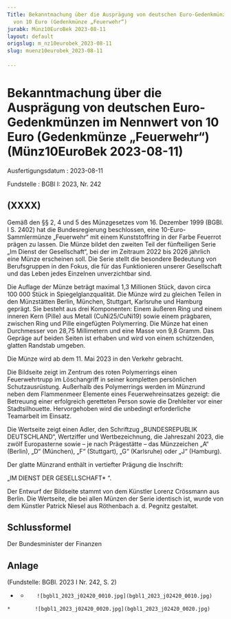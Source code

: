 ```yaml
---
Title: Bekanntmachung über die Ausprägung von deutschen Euro-Gedenkmünzen im Nennwert
  von 10 Euro (Gedenkmünze „Feuerwehr“)
jurabk: Münz10EuroBek 2023-08-11
layout: default
origslug: m_nz10eurobek_2023-08-11
slug: muenz10eurobek_2023-08-11

---
```


# Bekanntmachung über die Ausprägung von deutschen Euro-Gedenkmünzen im Nennwert von 10 Euro (Gedenkmünze „Feuerwehr“) (Münz10EuroBek 2023-08-11)

Ausfertigungsdatum
:   2023-08-11

Fundstelle
:   BGBl I: 2023, Nr. 242


## (XXXX)

Gemäß den §§ 2, 4 und 5 des Münzgesetzes vom 16. Dezember 1999 (BGBl.
I S. 2402) hat die Bundesregierung beschlossen, eine 10-Euro-
Sammlermünze „Feuerwehr“ mit einem Kunststoffring in der Farbe
Feuerrot prägen zu lassen. Die Münze bildet den zweiten Teil der
fünfteiligen Serie „Im Dienst der Gesellschaft“, bei der im Zeitraum
2022 bis 2026 jährlich eine Münze erscheinen soll. Die Serie stellt
die besondere Bedeutung von Berufsgruppen in den Fokus, die für das
Funktionieren unserer Gesellschaft und das Leben jedes Einzelnen
unverzichtbar sind.

Die Auflage der Münze beträgt maximal 1,3 Millionen Stück, davon circa
100 000 Stück in Spiegelglanzqualität. Die Münze wird zu gleichen
Teilen in den Münzstätten Berlin, München, Stuttgart, Karlsruhe und
Hamburg geprägt. Sie besteht aus drei Komponenten: Einem äußeren Ring
und einem inneren Kern (Pille) aus Metall
(CuNi25/CuNi19)              sowie einem prägbaren, zwischen Ring und
Pille eingefügten Polymerring. Die Münze hat einen Durchmesser von
28,75 Millimetern und eine Masse von 9,8 Gramm. Das Gepräge auf beiden
Seiten ist erhaben und wird von einem schützenden, glatten Randstab
umgeben.

Die Münze wird ab dem 11. Mai 2023 in den Verkehr gebracht.

Die Bildseite zeigt im Zentrum des roten Polymerrings einen
Feuerwehrtrupp im Löschangriff in seiner kompletten persönlichen
Schutzausrüstung. Außerhalb des Polymerrings werden im Münzrund neben
dem Flammenmeer Elemente eines Feuerwehreinsatzes gezeigt: die
Betreuung einer erfolgreich geretteten Person sowie die Drehleiter vor
einer Stadtsilhouette. Hervorgehoben wird die unbedingt erforderliche
Teamarbeit im Einsatz.

Die Wertseite zeigt einen Adler, den Schriftzug „BUNDESREPUBLIK
DEUTSCHLAND“, Wertziffer und Wertbezeichnung, die Jahreszahl 2023, die
zwölf Europasterne sowie – je nach Prägestätte – das Münzzeichen „A“
(Berlin), „D“ (München), „F“ (Stuttgart), „G“ (Karlsruhe) oder „J“
(Hamburg).

Der glatte Münzrand enthält in vertiefter Prägung die Inschrift:

„IM DIENST DER GESELLSCHAFT*             “.

Der Entwurf der Bildseite stammt von dem Künstler Lorenz Crössmann aus
Berlin. Die Wertseite, die bei allen Münzen der Serie identisch ist,
wurde von dem Künstler Patrick Niesel aus Röthenbach a. d. Pegnitz
gestaltet.


## Schlussformel

Der Bundesminister der Finanzen


## Anlage

(Fundstelle: BGBl. 2023 I Nr. 242, S. 2)


*    *        ![bgbl1_2023_j02420_0010.jpg](bgbl1_2023_j02420_0010.jpg)
    *        ![bgbl1_2023_j02420_0020.jpg](bgbl1_2023_j02420_0020.jpg)


